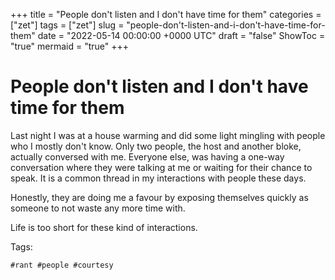 +++
title = "People don't listen and I don't have time for them"
categories = ["zet"]
tags = ["zet"]
slug = "people-don't-listen-and-i-don't-have-time-for-them"
date = "2022-05-14 00:00:00 +0000 UTC"
draft = "false"
ShowToc = "true"
mermaid = "true"
+++

# People don't listen and I don't have time for them

Last night I was at a house warming and did some light mingling with people
who I mostly don't know. Only two people, the host and another bloke,
actually conversed with me. Everyone else, was having a one-way conversation
where they were talking at me or waiting for their chance to speak. It
is a common thread in my interactions with people these days.

Honestly, they are doing me a favour by exposing themselves quickly as 
someone to not waste any more time with.

Life is too short for these kind of interactions. 

Tags:

    #rant #people #courtesy
